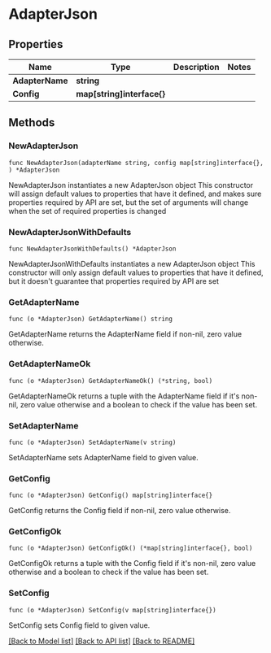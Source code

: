# AdapterJson

## Properties

Name | Type | Description | Notes
------------ | ------------- | ------------- | -------------
**AdapterName** | **string** |  | 
**Config** | **map[string]interface{}** |  | 

## Methods

### NewAdapterJson

`func NewAdapterJson(adapterName string, config map[string]interface{}, ) *AdapterJson`

NewAdapterJson instantiates a new AdapterJson object
This constructor will assign default values to properties that have it defined,
and makes sure properties required by API are set, but the set of arguments
will change when the set of required properties is changed

### NewAdapterJsonWithDefaults

`func NewAdapterJsonWithDefaults() *AdapterJson`

NewAdapterJsonWithDefaults instantiates a new AdapterJson object
This constructor will only assign default values to properties that have it defined,
but it doesn't guarantee that properties required by API are set

### GetAdapterName

`func (o *AdapterJson) GetAdapterName() string`

GetAdapterName returns the AdapterName field if non-nil, zero value otherwise.

### GetAdapterNameOk

`func (o *AdapterJson) GetAdapterNameOk() (*string, bool)`

GetAdapterNameOk returns a tuple with the AdapterName field if it's non-nil, zero value otherwise
and a boolean to check if the value has been set.

### SetAdapterName

`func (o *AdapterJson) SetAdapterName(v string)`

SetAdapterName sets AdapterName field to given value.


### GetConfig

`func (o *AdapterJson) GetConfig() map[string]interface{}`

GetConfig returns the Config field if non-nil, zero value otherwise.

### GetConfigOk

`func (o *AdapterJson) GetConfigOk() (*map[string]interface{}, bool)`

GetConfigOk returns a tuple with the Config field if it's non-nil, zero value otherwise
and a boolean to check if the value has been set.

### SetConfig

`func (o *AdapterJson) SetConfig(v map[string]interface{})`

SetConfig sets Config field to given value.



[[Back to Model list]](../README.md#documentation-for-models) [[Back to API list]](../README.md#documentation-for-api-endpoints) [[Back to README]](../README.md)


